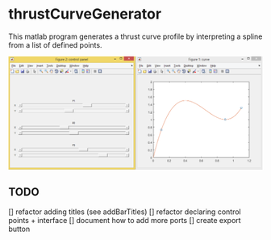 # thrustCurveGenerator

This matlab program generates a thrust curve profile by interpreting a spline from a list of defined points.

![Curve Tool working](runningExample.png)

## TODO

[] refactor adding titles (see addBarTitles)
[] refactor declaring control points + interface
[] document how to add more ports
[] create export button



